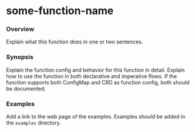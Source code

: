 # some-function-name

### Overview

<!--mdtogo:Short-->

Explain what this function does in one or two sentences.

[//]: <> (Note: The content between `<!--mdtogo:Short-->` and the following
`<!--mdtogo-->` will be used as the short description for the command.)

<!--mdtogo-->


### Synopsis

<!--mdtogo:Long-->

Explain the function config and behavior for this function in detail. Explain
how to use the function in both declarative and imperative flows. If the
function supports both ConfigMap and CRD as function config, both should be
documented.

[//]: <> (Note: The content between `<!--mdtogo:Long-->` and the following
`<!--mdtogo-->` will be used as the long description for the command.)

<!--mdtogo-->

### Examples

<!--mdtogo:Examples-->

Add a link to the web page of the examples. Examples should be added in the
`examples` directory.

[//]: <> (Note: The content between `<!--mdtogo:Examples-->` and the following
`<!--mdtogo-->` will be used as the examples for the command.)

<!--mdtogo-->
